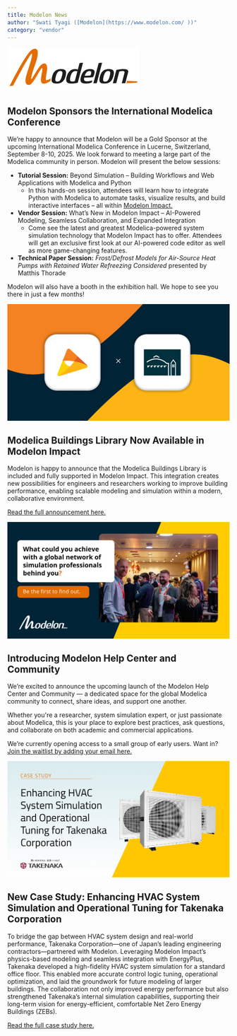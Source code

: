 ```yaml
---
title: Modelon News
author: "Swati Tyagi ([Modelon](https://www.modelon.com/ ))"
category: "vendor"
---
```


![Modelon](Modelon_Flat_RGB_300.png)

## Modelon Sponsors the International Modelica Conference 

We’re happy to announce that Modelon will be a Gold Sponsor at the upcoming International Modelica Conference in Lucerne, Switzerland, September 8-10, 2025. We look forward to meeting a large part of the Modelica community in person. Modelon will present the below sessions: 
- **Tutorial Session:** Beyond Simulation – Building Workflows and Web Applications with Modelica and Python
  - In this hands-on session, attendees will learn how to integrate Python with Modelica to automate tasks, visualize results, and build interactive interfaces – all within [Modelon Impact.](https://modelon.com/modelon-impact/)
- **Vendor Session:** What’s New in Modelon Impact – AI-Powered Modeling, Seamless Collaboration, and Expanded Integration
  - Come see the latest and greatest Modelica-powered system simulation technology that Modelon Impact has to offer. Attendees will get an exclusive first look at our AI-powered code editor as well as more game-changing features.
- **Technical Paper Session:** _Frost/Defrost Models for Air-Source Heat Pumps with Retained Water Refreezing Considered_ presented by Matthis Thorade

Modelon will also have a booth in the exhibition hall. We hope to see you there in just a few months!  

![](Modelica-Announcement-1200x627.png)
## Modelica Buildings Library Now Available in Modelon Impact 

Modelon is happy to announce that the Modelica Buildings Library is included and fully supported in Modelon Impact. This integration creates new possibilities for engineers and researchers working to improve building performance, enabling scalable modeling and simulation within a modern, collaborative environment. 

[Read the full announcement here.](https://modelon.com/blog/modelica-buildings-library-now-in-modelon-impact/)


![](Community_Social_Post.png)
## Introducing Modelon Help Center and Community

We’re excited to announce the upcoming launch of the Modelon Help Center and Community — a dedicated space for the global Modelica community to connect, share ideas, and support one another. 

Whether you're a researcher, system simulation expert, or just passionate about Modelica, this is your place to explore best practices, ask questions, and collaborate on both academic and commercial applications. 

We’re currently opening access to a small group of early users. Want in? 
[Join the waitlist by adding your email here.](https://modelon.com/community-coming-soon/) 


![](Takaneka_LinkedIn.jpg)
## New Case Study: Enhancing HVAC System Simulation and Operational Tuning for Takenaka Corporation 

To bridge the gap between HVAC system design and real-world performance, Takenaka Corporation—one of Japan’s leading engineering contractors—partnered with Modelon. Leveraging Modelon Impact’s physics-based modeling and seamless integration with EnergyPlus, Takenaka developed a high-fidelity HVAC system simulation for a standard office floor. This enabled more accurate control logic tuning, operational optimization, and laid the groundwork for future modeling of larger buildings. The collaboration not only improved energy performance but also strengthened Takenaka’s internal simulation capabilities, supporting their long-term vision for energy-efficient, comfortable Net Zero Energy Buildings (ZEBs).

[Read the full case study here.](https://modelon.com/support/hvac-system-simulation-takenaka-corporation/)
